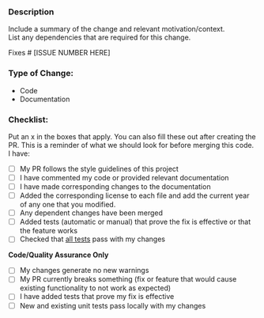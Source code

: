 ### Description
Include a summary of the change and relevant motivation/context.  
List any dependencies that are required for this change.

Fixes # [ISSUE NUMBER HERE]

### Type of Change:

- Code
- Documentation


### Checklist:
Put an x in the boxes that apply. You can also fill these out after creating the PR. This is a reminder of what we should look for before merging this code. I have:

- [ ] My PR follows the style guidelines of this project
- [ ] I have commented my code or provided relevant documentation
- [ ] I have made corresponding changes to the documentation
- [ ] Added the corresponding license to each file and add the current year of any one that you modified.
- [ ] Any dependent changes have been merged
- [ ] Added tests (automatic or manual) that prove the fix is effective or that the feature works
- [ ] Checked that [all tests](../how_to_build_and_test.md) pass with my changes

**Code/Quality Assurance Only**
- [ ] My changes generate no new warnings 
- [ ] My PR currently breaks something (fix or feature that would cause existing functionality to not work as expected)
- [ ] I have added tests that prove my fix is effective
- [ ] New and existing unit tests pass locally with my changes
